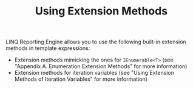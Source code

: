 ﻿---
title: Using Extension Methods
type: docs
weight: 40
url: /java/using-extension-methods/
---

LINQ Reporting Engine allows you to use the following built-in extension methods in template expressions:

- Extension methods mimicking the ones for `IEnumerable<T>` (see "Appendix A. Enumeration Extension Methods" for more information)
- Extension methods for iteration variables (see "Using Extension Methods of Iteration Variables" for more information)

